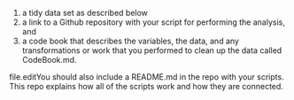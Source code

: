 1) a tidy data set as described below
2) a link to a Github repository with your script for performing the analysis, and 
3) a code book that describes the variables, the data, and any transformations or work that you performed to clean up the data called CodeBook.md. 

file.editYou should also include a README.md in the repo with your scripts. This repo explains how all of the scripts work and how they are connected.  